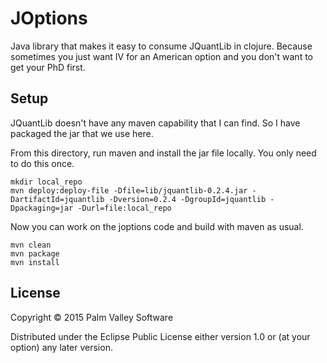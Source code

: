 # JOptions

Java library that makes it easy to consume JQuantLib in clojure.  Because sometimes you just want IV for an American option and you don't want to get your PhD first.

## Setup 

JQuantLib doesn't have any maven capability that I can find.  So I have packaged the jar that we use here.

From this directory, run maven and install the jar file locally.  You only need to do this once.
```
mkdir local_repo
mvn deploy:deploy-file -Dfile=lib/jquantlib-0.2.4.jar -DartifactId=jquantlib -Dversion=0.2.4 -DgroupId=jquantlib -Dpackaging=jar -Durl=file:local_repo
```

Now you can work on the joptions code and build with maven as usual.
```
mvn clean
mvn package
mvn install
```


## License

Copyright © 2015 Palm Valley Software

Distributed under the Eclipse Public License either version 1.0 or (at
your option) any later version.
